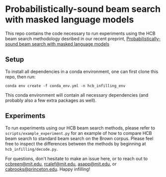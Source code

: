 # Probabilistically-sound beam search with masked language models

This repo contains the code necessary to run experiments using the HCB beam search methodology
desribed in our recent preprint, [Probabilistically-sound beam search with masked language models](https://arxiv.org/abs/2402.15020)

## Setup
To install all dependencies in a conda environment, one can first clone this repo, then run:

```
conda env create -f conda_env.yml -n hcb_infilling_env
```

This conda environment will contain all necessary dependencies (and probably also a few extra packages
as well).

## Experiments
To run experiments using our HCB beam search methods, please refer to `scripts/example_experiment.py` for
an example of how to compare HCB beam search to standard beam search on the Brown corpus. Please feel
free to inspect the differences between the methods by beginning at `hcb_infilling/decode.py`.

For questions, don't hesitate to make an issue here, or to reach out to ccbreen@mit.edu, rcalef@mit.edu,
asapp@mit.edu, or cabrooks@princeton.edu. Happy infilling!